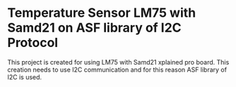 # Temperature Sensor LM75 with Samd21 on ASF library of I2C Protocol
 This project is created for using LM75 with Samd21 xplained pro board.  This creation needs to use I2C communication and for this reason ASF library of I2C is used.
